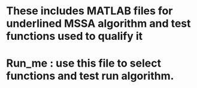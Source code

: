 # These includes MATLAB files for underlined MSSA algorithm and test functions used to qualify it 
# Run_me : use this file to select functions and test run algorithm.
